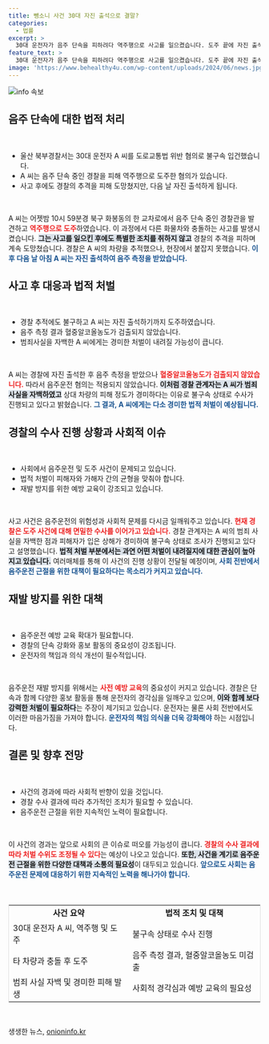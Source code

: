 ```yaml
---
title: 뺑소니 사건 30대 자진 출석으로 결말?
categories:
  - 법률
excerpt: >
  30대 운전자가 음주 단속을 피하려다 역주행으로 사고를 일으켰습니다. 도주 끝에 자진 출석했지만, 음주 측정에서는 음주 운전이 아닌 것으로 판단돼 불구속 수사 중입니다. 충격적인 사건의 전말, 그 뒤에 숨겨진 진실은?
feature_text: >
  30대 운전자가 음주 단속을 피하려다 역주행으로 사고를 일으켰습니다. 도주 끝에 자진 출석했지만, 음주 측정에서는 음주 운전이 아닌 것으로 판단돼 불구속 수사 중입니다. 충격적인 사건의 전말, 그 뒤에 숨겨진 진실은?
image: 'https://www.behealthy4u.com/wp-content/uploads/2024/06/news.jpg'
---
```


<p><img src="https://www.behealthy4u.com/wp-content/uploads/2024/06/news.jpg" alt="info 속보" /></p>

<h2 data-ke-size="size26">음주 단속에 대한 법적 처리</h2>

<p data-ke-size="size16">&nbsp;</p>

<ul>
<li>울산 북부경찰서는 30대 운전자 A 씨를 도로교통법 위반 혐의로 불구속 입건했습니다.</li>
<li>A 씨는 음주 단속 중인 경찰을 피해 역주행으로 도주한 혐의가 있습니다.</li>
<li>사고 후에도 경찰의 추격을 피해 도망쳤지만, 다음 날 자진 출석하게 됩니다.</li>
</ul>

<p data-ke-size="size16">&nbsp;</p>

<p>A 씨는 어젯밤 10시 59분경 북구 화봉동의 한 교차로에서 음주 단속 중인 경찰관을 발견하고 <b><span style="color: #ee2323;">역주행으로 도주</span></b>하였습니다. 이 과정에서 다른 화물차와 충돌하는 사고를 발생시켰습니다. <b><span style="background-color: #21538527;">그는 사고를 일으킨 후에도 특별한 조치를 취하지 않고</span></b> 경찰의 추격을 피하며 계속 도망쳤습니다. 경찰은 A 씨의 차량을 추적했으나, 현장에서 붙잡지 못했습니다. <b><span style="color: #1a5490;">이후 다음 날 아침 A 씨는 자진 출석하여 음주 측정을 받았습니다.</span></b></p>

<h2 data-ke-size="size26">사고 후 대응과 법적 처벌</h2>

<p data-ke-size="size16">&nbsp;</p>

<ul>
<li>경찰 추적에도 불구하고 A 씨는 자진 출석하기까지 도주하였습니다.</li>
<li>음주 측정 결과 혈중알코올농도가 검출되지 않았습니다.</li>
<li>범죄사실을 자백한 A 씨에게는 경미한 처벌이 내려질 가능성이 큽니다.</li>
</ul>

<p data-ke-size="size16">&nbsp;</p>

<p>A 씨는 경찰에 자진 출석한 후 음주 측정을 받았으나 <b><span style="color: #ee2323;">혈중알코올농도가 검출되지 않았습니다.</span></b> 따라서 음주운전 혐의는 적용되지 않았습니다. <b><span style="background-color: #21538527;">이처럼 경찰 관계자는 A 씨가 범죄 사실을 자백하였고</span></b> 상대 차량의 피해 정도가 경미하다는 이유로 불구속 상태로 수사가 진행되고 있다고 밝혔습니다. <b><span style="color: #1a5490;">그 결과, A 씨에게는 다소 경미한 법적 처벌이 예상됩니다.</span></b></p>

<h2 data-ke-size="size26">경찰의 수사 진행 상황과 사회적 이슈</h2>

<p data-ke-size="size16">&nbsp;</p>

<ul>
<li>사회에서 음주운전 및 도주 사건이 문제되고 있습니다.</li>
<li>법적 처벌이 피해자와 가해자 간의 균형을 맞춰야 합니다.</li>
<li>재발 방지를 위한 예방 교육이 강조되고 있습니다.</li>
</ul>

<p data-ke-size="size16">&nbsp;</p>

<p>사고 사건은 음주운전의 위험성과 사회적 문제를 다시금 일깨워주고 있습니다. <b><span style="color: #ee2323;">현재 경찰은 도주 사건에 대해 면밀한 수사를 이어가고 있습니다.</span></b> 경찰 관계자는 A 씨의 범죄 사실을 자백한 점과 피해자가 입은 상해가 경미하여 불구속 상태로 조사가 진행되고 있다고 설명했습니다. <b><span style="background-color: #21538527;">법적 처벌 부분에서는 과연 어떤 처벌이 내려질지에 대한 관심이 높아지고 있습니다.</span></b> 여러매체를 통해 이 사건의 진행 상황이 전달될 예정이며, <b><span style="color: #1a5490;">사회 전반에서 음주운전 근절을 위한 대책이 필요하다는 목소리가 커지고 있습니다.</span></b></p>

<h2 data-ke-size="size26">재발 방지를 위한 대책</h2>

<p data-ke-size="size16">&nbsp;</p>

<ul>
<li>음주운전 예방 교육 확대가 필요합니다.</li>
<li>경찰의 단속 강화와 홍보 활동의 중요성이 강조됩니다.</li>
<li>운전자의 책임과 의식 개선이 필수적입니다.</li>
</ul>

<p data-ke-size="size16">&nbsp;</p>

<p>음주운전 재발 방지를 위해서는 <b><span style="color: #ee2323;">사전 예방 교육</span></b>의 중요성이 커지고 있습니다. 경찰은 단속과 함께 다양한 홍보 활동을 통해 운전자의 경각심을 일깨우고 있으며, <b><span style="background-color: #21538527;">이와 함께 보다 강력한 처벌이 필요하다</span></b>는 주장이 제기되고 있습니다. 운전자는 물론 사회 전반에서도 이러한 마음가짐을 가져야 합니다. <b><span style="color: #1a5490;">운전자의 책임 의식을 더욱 강화해야</span></b> 하는 시점입니다.</p>

<h2 data-ke-size="size26">결론 및 향후 전망</h2>

<p data-ke-size="size16">&nbsp;</p>

<ul>
<li>사건의 경과에 따라 사회적 반향이 있을 것입니다.</li>
<li>경찰 수사 결과에 따라 추가적인 조치가 필요할 수 있습니다.</li>
<li>음주운전 근절을 위한 지속적인 노력이 필요합니다.</li>
</ul>

<p data-ke-size="size16">&nbsp;</p>

<p>이 사건의 경과는 앞으로 사회의 큰 이슈로 떠오를 가능성이 큽니다. <b><span style="color: #ee2323;">경찰의 수사 결과에 따라 처벌 수위도 조정될 수 있다</span></b>는 예상이 나오고 있습니다. <b><span style="background-color: #21538527;">또한, 사건을 계기로 음주운전 근절을 위한 다양한 대책과 소통의 필요성</span></b>이 대두되고 있습니다. <b><span style="color: #1a5490;">앞으로도 사회는 음주운전 문제에 대응하기 위한 지속적인 노력을 해나가야 합니다.</span></b> </p>

<p data-ke-size="size16">&nbsp;</p>

<table style="width: 100%; border: 1px solid #ddd; margin-top: 20px;">
<tr>
<td style="text-align: center; height: 17px;"><b>사건 요약</b></td>
<td style="text-align: center; height: 17px;"><b>법적 조치 및 대책</b></td>
</tr>
<tr>
<td>30대 운전자 A 씨, 역주행 및 도주</td>
<td>불구속 상태로 수사 진행</td>
</tr>
<tr>
<td>타 차량과 충돌 후 도주</td>
<td>음주 측정 결과, 혈중알코올농도 미검출</td>
</tr>
<tr>
<td>범죄 사실 자백 및 경미한 피해 발생</td>
<td>사회적 경각심과 예방 교육의 필요성</td>
</tr>
</table>

<p data-ke-size="size16">&nbsp;</p>
생생한 뉴스, <a href="https://onioninfo.kr" rel="dofollow">onioninfo.kr</a>


